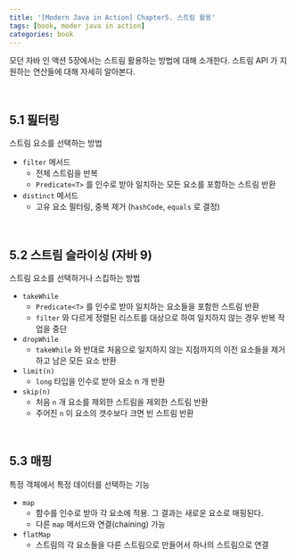 ```yaml
---
title: '[Modern Java in Action] Chapter5. 스트림 활용'
tags: [book, moder java in action]
categories: book
---
```


모던 자바 인 액션 5장에서는 스트림 활용하는 방법에 대해 소개한다.
스트림 API 가 지원하는 연산들에 대해 자세히 알아본다.   

<!--more-->

<br/>

## 5.1 핊터링

스트림 요소를 선택하는 방법

- `filter` 메서드
  - 전체 스트림을 반복
  - `Predicate<T>` 를 인수로 받아 일치하는 모든 요소를 포함하는 스트림 반환
- `distinct` 메서드
  - 고유 요소 필터링, 중복 제거 (`hashCode`, `equals` 로 결정)

<br/>

## 5.2 스트림 슬라이싱 (자바 9)
  
스트림 요소를 선택하거나 스킵하는 방법 

- `takeWhile`
  - `Predicate<T>` 를 인수로 받아 일치하는 요소들을 포함한 스트림 반환
  - `filter` 와 다르게 정렬된 리스트를 대상으로 하여 일치하지 않는 경우 반복 작업을 중단 
- `dropWhile`
  - `takeWhile` 와 반대로 처음으로 일치하지 않는 지점까지의 이전 요소들을 제거하고 남은 모든 요소 반환
- `limit(n)`
  - `long` 타입을 인수로 받아 요소 n 개 반환
- `skip(n)`
  - 처음 `n` 개 요소를 제외한 스트림을 제외한 스트림 반환
  - 주어진 `n` 이 요소의 갯수보다 크면 빈 스트림 반환

<br/>

## 5.3 매핑

특정 객체에서 특정 데이터를 선택하는 기능

- `map`
  - 함수를 인수로 받아 각 요소에 적용. 그 결과는 새로운 요소로 매핑된다.
  - 다른 `map` 메서드와 연결(chaining) 가능
- `flatMap`
  - 스트림의 각 요소들을 다른 스트림으로 만들어서 하나의 스트림으로 연결
